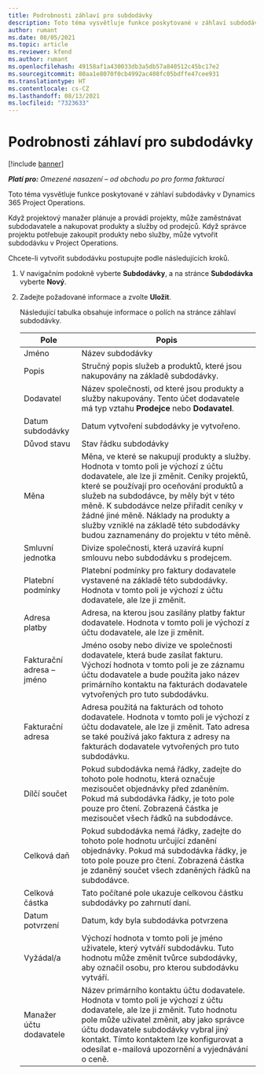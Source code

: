 ```yaml
---
title: Podrobnosti záhlaví pro subdodávky
description: Toto téma vysvětluje funkce poskytované v záhlaví subdodávky v Project Operations.
author: rumant
ms.date: 08/05/2021
ms.topic: article
ms.reviewer: kfend
ms.author: rumant
ms.openlocfilehash: 49158af1a430033db3a5db57a840512c45bc17e2
ms.sourcegitcommit: 80aa1e8070f0cb4992ac408fc05bdffe47cee931
ms.translationtype: HT
ms.contentlocale: cs-CZ
ms.lasthandoff: 08/13/2021
ms.locfileid: "7323633"
---
```

# <a name="header-details-for-subcontracts"></a>Podrobnosti záhlaví pro subdodávky

[!include [banner](../../includes/dataverse-preview.md)]

_**Platí pro:** Omezené nasazení – od obchodu po pro forma fakturaci_

Toto téma vysvětluje funkce poskytované v záhlaví subdodávky v Dynamics 365 Project Operations.

Když projektový manažer plánuje a provádí projekty, může zaměstnávat subdodavatele a nakupovat produkty a služby od prodejců. Když správce projektu potřebuje zakoupit produkty nebo služby, může vytvořit subdodávku v Project Operations.

Chcete-li vytvořit subdodávku postupujte podle následujících kroků.

1. V navigačním podokně vyberte **Subdodávky**, a na stránce **Subdodávka** vyberte **Nový**.
2. Zadejte požadované informace a zvolte **Uložit**.

    Následující tabulka obsahuje informace o polích na stránce záhlaví subdodávky.

    | **Pole** | **Popis** |
    | --- | --- | 
    | Jméno | Název subdodávky |
    | Popis | Stručný popis služeb a produktů, které jsou nakupovány na základě subdodávky. |
    | Dodavatel | Název společnosti, od které jsou produkty a služby nakupovány. Tento účet dodavatele má typ vztahu **Prodejce** nebo **Dodavatel**. |
    | Datum subdodávky | Datum vytvoření subdodávky je vytvořeno. |
    | Důvod stavu | Stav řádku subdodávky |
    | Měna | Měna, ve které se nakupují produkty a služby. Hodnota v tomto poli je výchozí z účtu dodavatele, ale lze ji změnit. Ceníky projektů, které se používají pro oceňování produktů a služeb na subdodávce, by měly být v této měně. K subdodávce nelze přiřadit ceníky v žádné jiné měně. Náklady na produkty a služby vzniklé na základě této subdodávky budou zaznamenány do projektu v této měně. |
    | Smluvní jednotka | Divize společnosti, která uzavírá kupní smlouvu nebo subdodávku s prodejcem. |
    | Platební podmínky | Platební podmínky pro faktury dodavatele vystavené na základě této subdodávky. Hodnota v tomto poli je výchozí z účtu dodavatele, ale lze ji změnit. |
    | Adresa platby | Adresa, na kterou jsou zasílány platby faktur dodavatele. Hodnota v tomto poli je výchozí z účtu dodavatele, ale lze ji změnit. |
    | Fakturační adresa – jméno | Jméno osoby nebo divize ve společnosti dodavatele, která bude zasílat fakturu. Výchozí hodnota v tomto poli je ze záznamu účtu dodavatele a bude použita jako název primárního kontaktu na fakturách dodavatele vytvořených pro tuto subdodávku. |
    | Fakturační adresa | Adresa použitá na fakturách od tohoto dodavatele. Hodnota v tomto poli je výchozí z účtu dodavatele, ale lze ji změnit. Tato adresa se také používá jako faktura z adresy na fakturách dodavatele vytvořených pro tuto subdodávku. |
    | Dílčí součet | Pokud subdodávka nemá řádky, zadejte do tohoto pole hodnotu, která označuje mezisoučet objednávky před zdaněním. Pokud má subdodávka řádky, je toto pole pouze pro čtení. Zobrazená částka je mezisoučet všech řádků na subdodávce. |
    | Celková daň | Pokud subdodávka nemá řádky, zadejte do tohoto pole hodnotu určující zdanění objednávky. Pokud má subdodávka řádky, je toto pole pouze pro čtení. Zobrazená částka je zdaněný součet všech zdaněných řádků na subdodávce. |
    | Celková částka |  Tato počítané pole ukazuje celkovou částku subdodávky po zahrnutí daní.  |
    | Datum potvrzení | Datum, kdy byla subdodávka potvrzena  |
    | Vyžádal/a | Výchozí hodnota v tomto poli je jméno uživatele, který vytváří subdodávku. Tuto hodnotu může změnit tvůrce subdodávky, aby označil osobu, pro kterou subdodávku vytváří.  |
    | Manažer účtu dodavatele | Název primárního kontaktu účtu dodavatele. Hodnota v tomto poli je výchozí z účtu dodavatele, ale lze ji změnit. Tuto hodnotu pole může uživatel změnit, aby jako správce účtu dodavatele subdodávky vybral jiný kontakt. Tímto kontaktem lze konfigurovat a odesílat e-mailová upozornění a vyjednávání o ceně. |



